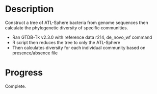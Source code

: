 # Description

Construct a tree of ATL-Sphere bacteria from genome sequences then calculate the phylogenetic diversity of specific communities.

* Ran GTDB-Tk v2.3.0 with reference data r214, de_novo_wf command
* R script then reduces the tree to only the ATL-Sphere
* Then calculates diversity for each individual community based on presence/absence file

# Progress

Complete.
